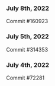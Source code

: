 ### July 8th, 2022

Commit #160923

### July 5th, 2022

Commit #314353


### July 4th, 2022

Commit #72281
